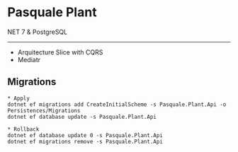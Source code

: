 # Pasquale Plant

NET 7 &amp; PostgreSQL

---

* Arquitecture Slice with CQRS
* Mediatr

## Migrations

~~~
* Apply
dotnet ef migrations add CreateInitialScheme -s Pasquale.Plant.Api -o Persistences/Migrations
dotnet ef database update -s Pasquale.Plant.Api
~~~

~~~
* Rollback
dotnet ef database update 0 -s Pasquale.Plant.Api
dotnet ef migrations remove -s Pasquale.Plant.Api
~~~
